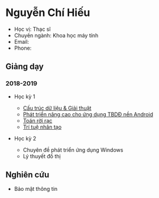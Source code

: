 # Nguyễn Chí Hiếu

- Học vị: Thạc sĩ
- Chuyên ngành: Khoa học máy tính
- Email:
- Phone: 

## Giảng dạy

### 2018-2019

- Học kỳ 1
  - [Cấu trúc dữ liệu & Giải thuật](https://hieuchnguyen.github.io/teaching/data-structures-algorithms)
  - [Phát triển nâng cao cho ứng dụng TBDĐ nền Android](https://hieuchnguyen.github.io/teaching/android-advanced)
  - [Toán rời rạc](https://hieuchnguyen.github.io/teaching/discrete-mathematics)
  - [Trí tuệ nhân tạo](https://hieuchnguyen.github.io/teaching/artificial-intelligence)

- Học kỳ 2
  - Chuyên đề phát triển ứng dụng Windows
  - Lý thuyết đồ thị

## Nghiên cứu

- Bảo mật thông tin
